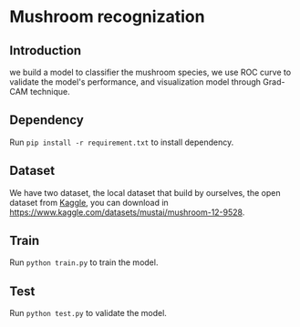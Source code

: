 # Mushroom recognization
## Introduction
we build a model to classifier the mushroom species, we use ROC curve to validate the model's performance, and visualization model through Grad-CAM technique.
## Dependency
Run `pip install -r requirement.txt` to install dependency.
## Dataset
We have two dataset, the local dataset that build by ourselves, the open dataset from [Kaggle](https://www.kaggle.com), you can download in <https://www.kaggle.com/datasets/mustai/mushroom-12-9528>.
## Train
Run `python train.py` to train the model.
## Test
Run `python test.py` to validate the model.